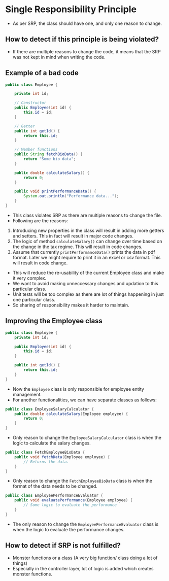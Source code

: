 # Single Responsibility Principle

- As per SRP, the class should have one, and only one reason to change.

## How to detect if this principle is being violated?

- If there are multiple reasons to change the code, it means that the SRP was not kept in mind when writing the code.

## Example of a bad code

```java
public class Employee {

    private int id;

    // Constructor
    public Employee(int id) {
        this.id = id;
    }

    // Getter
    public int getId() {
        return this.id;
    }

    // Member functions
    public String fetchBioData() {
        return "Some bio data";
    }

    public double calculateSalary() {
        return 0;
    }

    public void printPerformanceData() {
        System.out.println("Performance data...");
    }
}
```

- This class violates SRP as there are multiple reasons to change the file.
- Following are the reasons:

1. Introducing new properties in the class will result in adding more getters and setters. This in fact will result in major code changes.
2. The logic of method `calculateSalary()` can change over time based on the change in the tax regime. This will result in code changes.
3. Assume that currently `printPerformanceData()` prints the data in pdf format. Later we might require to print it in an excel or csv format. This will result in code change.

- This will reduce the re-usability of the current Employee class and make it very complex.
- We want to avoid making unneccessary changes and updation to this particular class.
- Unit tests will be too complex as there are lot of things happening in just one particular class.
- So sharing of responsibility makes it harder to maintain.

## Improving the Employee class

```java
public class Employee {
    private int id;

    public Employee(int id) {
        this.id = id;
    }

    public int getId() {
        return this.id;
    }
}
```

- Now the `Employee` class is only responsible for employee entity management.
- For another functionalities, we can have separate classes as follows:

```java
public class EmployeeSalaryCalculator {
    public double calculateSalary(Employee employee) {
        return 0;
    }
}
```

- Only reason to change the `EmployeeSalaryCalculator` class is when the logic to calculate the salary changes.

```java
public class FetchEmployeeBioData {
    public void fetchData(Employee employee) {
        // Returns the data.
    }
}
```

- Only reason to change the `FetchEmployeeBioData` class is when the format of the data needs to be changed.

```java
public class EmployeePerformanceEvaluator {
    public void evaluatePerformance(Employee employee) {
        // Some logic to evaluate the performance
    }
}
```

- The only reason to change the `EmployeePerformanceEvaluator` class is when the logic to evaluate the performance changes.

## How to detect if SRP is not fulfilled?

- Monster functions or a class (A very big function/ class doing a lot of things)
- Especially in the controller layer, lot of logic is added which creates monster functions.
